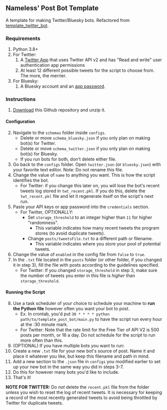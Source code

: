 ## Nameless' Post Bot Template

A template for making Twitter/Bluesky bots. Refactored from [template_twitter_bot](https://github.com/ALTCODE255/template_twitter_bot/).

### Requirements

1. Python 3.8+
2. For Twitter:
   1. A [Twitter App](https://developer.twitter.com/en/portal/) that uses Twitter API v2 and has "Read and write" user authentication app permissions
   2. At least 12 different possible tweets for the script to choose from. The more, the merrier.
3. For Bluesky:
   1. A Bluesky account and an [app password](https://bsky.app/settings/app-passwords).

### Instructions

1. [Download](https://github.com/ALTCODE255/template_post_bot/archive/refs/heads/master.zip) this Github repository and unzip it.

#### Configuration
2. Navigate to the `schemas` folder inside `configs`.
   - Delete or move `schema_bluesky.json` if you only plan on making bot(s) for Twitter.
   - Delete or move `schema_twitter.json` if you only plan on making bot(s) for Bluesky.
   - If you run bots for both, don't delete either file.
3. Go back to the `configs` folder. Open `twitter.json` (or `bluesky.json`) with your favorite text editor. Note: Do not rename this file.
4. Change the value of `name` to anything you want. This is how the script identifies the bot.
   - For Twitter: if you change this later on, you will lose the bot's recent tweets log stored in `twt_recent.pkl`. If you do this, delete the `twt_recent.pkl` file and let it regenerate itself on the script's next run.
5. Paste your API keys or app password into the `credentials` section.
   - For Twitter, OPTIONALLY:
     - Set `storage_threshold` to an integer higher than `11` for higher "randomness".
        - This variable indicates how many recent tweets the program stores (to avoid duplicate tweets).
     - Change `posts/tweetsFile.txt` to a different path or filename.
        - This variable indicates where you store your pool of potential tweets.
6. Change the value of `enabled` in the config file from `false` to `true`.
7. In the `.txt` file located in the `posts` folder (or other folder, if you changed it in step 3), fill the file with posts according to the guidelines specified.
    - For Twitter: If you changed `storage_threshold` in step 3, make sure the number of tweets you enter in this file is _higher_ than `storage_threshold`.

#### Running the Script
8. Use a task scheduler of your choice to schedule your machine to **run the Python file** however often you want your bot to post.
   - Ex. In crontab, you'd put `30 * * * * python path/to/template_post_bot/main.py` to have the script run every hour at the :30 minute mark.
   - For Twitter: Note that the rate limit for the Free Tier of API V2 is 500 posts per month, or 16 a day. Do not schedule for the script to run more often than this.
9.  (OPTIONAL) If you have multiple bots you want to run:
   1. Create a new `.txt` file for your new bot's source of post. Name it and place it whatever you like, but keep this filename and path in mind.
   2. Add a new section to the `.json` file in `configs` you modified earlier to set up your new bot in the same way you did in steps 3-7.
   3. Do this for however many bots you'd like to include.
10. That's it!

**NOTE FOR TWITTER:** Do _not_ delete the `recent.pkl` file from the folder unless you wish to reset the log of recent tweets. It is necessary for keeping a record of the most recently generated tweets to avoid being throttled by Twitter for duplicate tweets.
